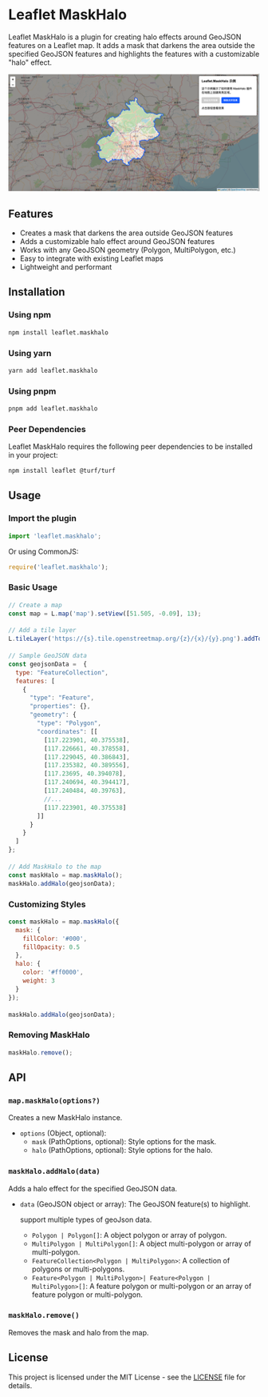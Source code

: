 # Leaflet MaskHalo

Leaflet MaskHalo is a plugin for creating halo effects around GeoJSON features on a Leaflet map. It adds a mask that darkens the area outside the specified GeoJSON features and highlights the features with a customizable "halo" effect.

![Leaflet MaskHalo Demo](./example/example.png) <!-- Replace with actual demo image/gif when available -->

## Features

- Creates a mask that darkens the area outside GeoJSON features
- Adds a customizable halo effect around GeoJSON features
- Works with any GeoJSON geometry (Polygon, MultiPolygon, etc.)
- Easy to integrate with existing Leaflet maps
- Lightweight and performant

## Installation

### Using npm

```bash
npm install leaflet.maskhalo
```

### Using yarn

```bash
yarn add leaflet.maskhalo
```

### Using pnpm

```bash
pnpm add leaflet.maskhalo
```

### Peer Dependencies

Leaflet MaskHalo requires the following peer dependencies to be installed in your project:

```bash
npm install leaflet @turf/turf
```

## Usage

### Import the plugin

```javascript
import 'leaflet.maskhalo';
```

Or using CommonJS:

```javascript
require('leaflet.maskhalo');
```

### Basic Usage

```javascript
// Create a map
const map = L.map('map').setView([51.505, -0.09], 13);

// Add a tile layer
L.tileLayer('https://{s}.tile.openstreetmap.org/{z}/{x}/{y}.png').addTo(map);

// Sample GeoJSON data
const geojsonData =  {
  type: "FeatureCollection",
  features: [
    {
      "type": "Feature",
      "properties": {},
      "geometry": {
        "type": "Polygon",
        "coordinates": [[
          [117.223901, 40.375538],
          [117.226661, 40.378558],
          [117.229045, 40.386843],
          [117.235382, 40.389556],
          [117.23695, 40.394078],
          [117.240694, 40.394417],
          [117.240484, 40.39763],
          //...
          [117.223901, 40.375538]
        ]]
      }
    }
  ]
};

// Add MaskHalo to the map
const maskHalo = map.maskHalo();
maskHalo.addHalo(geojsonData);
```

### Customizing Styles

```javascript
const maskHalo = map.maskHalo({
  mask: {
    fillColor: '#000',
    fillOpacity: 0.5
  },
  halo: {
    color: '#ff0000',
    weight: 3
  }
});

maskHalo.addHalo(geojsonData);
```

### Removing MaskHalo

```javascript
maskHalo.remove();
```

## API

### `map.maskHalo(options?)`

Creates a new MaskHalo instance.

- `options` (Object, optional):
  - `mask` (PathOptions, optional): Style options for the mask.
  - `halo` (PathOptions, optional): Style options for the halo.

### `maskHalo.addHalo(data)`

Adds a halo effect for the specified GeoJSON data.

- `data` (GeoJSON object or array): The GeoJSON feature(s) to highlight.
  
  support multiple types of geoJson data.

  - `Polygon | Polygon[]`: A object polygon or array of polygon.
  - `MultiPolygon | MultiPolygon[]`: A object multi-polygon or array of multi-polygon.
  - `FeatureCollection<Polygon | MultiPolygon>`: A collection of polygons or multi-polygons.
  - `Feature<Polygon | MultiPolygon>| Feature<Polygon | MultiPolygon>[]`: A feature polygon or multi-polygon or an array of feature polygon or multi-polygon.

### `maskHalo.remove()`

Removes the mask and halo from the map.

## License

This project is licensed under the MIT License - see the [LICENSE](LICENSE) file for details.
